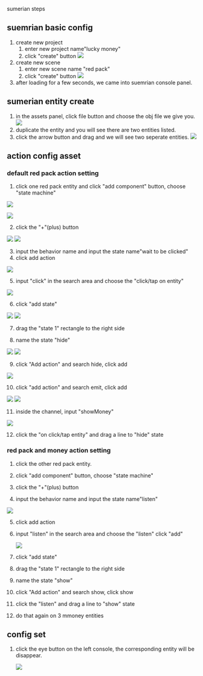 sumerian steps
## suemrian basic config
1. create new project
    1. enter new project name"lucky money"
    2. click "create" button
    ![](https://codevpc.s3.amazonaws.com/WechatIMG3.png)
2. create new scene
    1. enter new scene name "red pack"
    2. click "create" button
    ![](https://codevpc.s3.amazonaws.com/WechatIMG4.png)
3. after loading for a few seconds, we came into suemrian console panel.

## sumerian entity create
1. in the assets panel, click file button and choose the obj file we give you.
![](https://codevpc.s3.amazonaws.com/WechatIMG5.png)
2. duplicate the entity and you will see there are two entities listed.
3. click the arrow button and drag and we will see two seperate entities.
![](https://codevpc.s3.amazonaws.com/WechatIMG6.png)
## action config asset
### default red pack action setting
1. click one red pack entity and click "add component" button, choose "state machine"


![](https://codevpc.s3.amazonaws.com/WechatIMG7.png)

![](https://codevpc.s3.amazonaws.com/WechatIMG8.png)


2. click the "+"(plus) button 


![](https://codevpc.s3.amazonaws.com/WechatIMG11.png)
![](https://codevpc.s3.amazonaws.com/WechatIMG12.png)


3. input the behavior name and input the state name"wait to be clicked"
4. click add action


![](https://codevpc.s3.amazonaws.com/WechatIMG13.png)


5. input "click" in the search area and choose the "click/tap on entity"


![](https://codevpc.s3.amazonaws.com/WechatIMG14.png)


6. click "add state"  


![](https://codevpc.s3.amazonaws.com/WechatIMG15.png)
![](https://codevpc.s3.amazonaws.com/WechatIMG16.png)


7. drag the "state 1" rectangle to the right side

8. name the state "hide"


![](https://codevpc.s3.amazonaws.com/WechatIMG17.png)
![](https://codevpc.s3.amazonaws.com/WechatIMG18.png)


9. click "Add action" and search hide, click add


![](https://codevpc.s3.amazonaws.com/WechatIMG19.png)



10. click "add action" and search emit, click add

![](https://codevpc.s3.amazonaws.com/WechatIMG20.png)
![](https://codevpc.s3.amazonaws.com/WechatIMG21.png)



11. inside the channel, input "showMoney"

![](https://codevpc.s3.amazonaws.com/WechatIMG23.png)


12. click the "on click/tap entity" and drag a line to "hide" state


### red pack and money action setting
1. click the other red pack entity.

2. click "add component" button, choose "state machine"


3. click the "+"(plus) button 

4. input the behavior name and input the state name"listen"

![](https://codevpc.s3.amazonaws.com/WechatIMG24.png)


5. click add action


6. input "listen" in the search area and choose the "listen" click "add"

    ![](https://codevpc.s3.amazonaws.com/WechatIMG25.png)


7. click "add state"

8. drag the "state 1" rectangle to the right side

9. name the state "show"


10. click "Add action" and search show, click show


11. click the "listen" and drag a line to "show" state


12. do that again on 3 mmoney entities

## config set
1. click the eye button on the left console, the corresponding entity will be disappear.

    ![](https://codevpc.s3.amazonaws.com/WechatIMG27.png)
